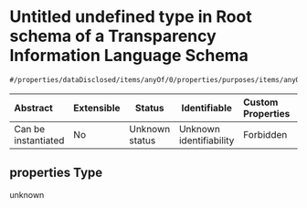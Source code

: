 # Untitled undefined type in Root schema of a Transparency Information Language Schema

```txt
#/properties/dataDisclosed/items/anyOf/0/properties/purposes/items/anyOf/0#/properties/dataDisclosed/items/anyOf/0/properties/purposes/items/anyOf/0/properties
```




| Abstract            | Extensible | Status         | Identifiable            | Custom Properties | Additional Properties | Access Restrictions | Defined In                                                           |
| :------------------ | ---------- | -------------- | ----------------------- | :---------------- | --------------------- | ------------------- | -------------------------------------------------------------------- |
| Can be instantiated | No         | Unknown status | Unknown identifiability | Forbidden         | Allowed               | none                | [tilt-schema.json\*](../out/tilt-schema.json "open original schema") |

## properties Type

unknown
